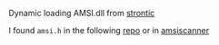 


Dynamic loading AMSI.dll from 
[strontic](https://strontic.github.io/xcyclopedia/library/amsi.dll-539F48A75406ECA418002584B4B8B3ED.html)



I found `amsi.h` in the following [repo](https://github.com/tpn/winsdk-10/blob/master/Include/10.0.16299.0/um/amsi.h)
or in [amsiscanner](https://github.com/atxsinn3r/amsiscanner/blob/master/amsi.h)
